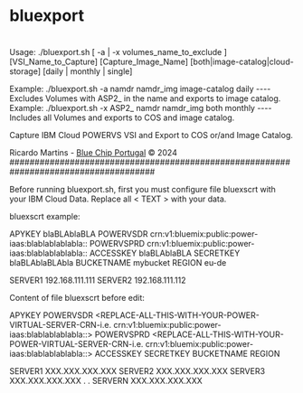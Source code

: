 # bluexport
#
 Usage:    ./bluexport.sh [ -a | -x volumes_name_to_exclude ] [VSI_Name_to_Capture] [Capture_Image_Name] [both|image-catalog|cloud-storage] [daily | monthly | single]

 Example:  ./bluexport.sh -a namdr namdr_img image-catalog daily ---- Excludes Volumes with ASP2_ in the name and exports to image catalog.
 Example:  ./bluexport.sh -x ASP2_ namdr namdr_img both monthly    ---- Includes all Volumes and exports to COS and image catalog.

 Capture IBM Cloud POWERVS VSI and Export to COS or/and Image Catalog.

 Ricardo Martins - [Blue Chip Portugal](http://www.bluechip.pt) © 2024
#####################################################################################

Before running bluexport.sh, first you must configure file bluexscrt with your IBM Cloud Data.
Replace all < TEXT > with your data.


bluexscrt example:

APYKEY blaBLAblaBLA
POWERVSDR crn:v1:bluemix:public:power-iaas:blablablablabla::
POWERVSPRD crn:v1:bluemix:public:power-iaas:blablablablabla::
ACCESSKEY blaBLAblaBLA
SECRETKEY blaBLAblaBLAbla
BUCKETNAME mybucket
REGION eu-de

SERVER1 192.168.111.111
SERVER2 192.168.111.112



Content of file bluexscrt before edit:

APYKEY <REPLACE-ALL-THIS-WITH-YOUR-API-KEY>
POWERVSDR <REPLACE-ALL-THIS-WITH-YOUR-POWER-VIRTUAL-SERVER-CRN-i.e.   crn:v1:bluemix:public:power-iaas:blablablablabla::>
POWERVSPRD <REPLACE-ALL-THIS-WITH-YOUR-POWER-VIRTUAL-SERVER-CRN-i.e.  crn:v1:bluemix:public:power-iaas:blablablablabla::>
ACCESSKEY <REPLACE-ALL-THIS-WITH-YOUR-ACCES-KEY>
SECRETKEY <REPLACE-ALL-THIS-WITH-YOUR-SECRET-KEY>
BUCKETNAME <REPLACE-ALL-THIS-WITH-YOUR-BUCKET-NAME>
REGION <REPLACE-ALL-THIS-WITH-YOUR-REGION>

SERVER1 XXX.XXX.XXX.XXX
SERVER2 XXX.XXX.XXX.XXX
SERVER3 XXX.XXX.XXX.XXX
.
.
SERVERN XXX.XXX.XXX.XXX

